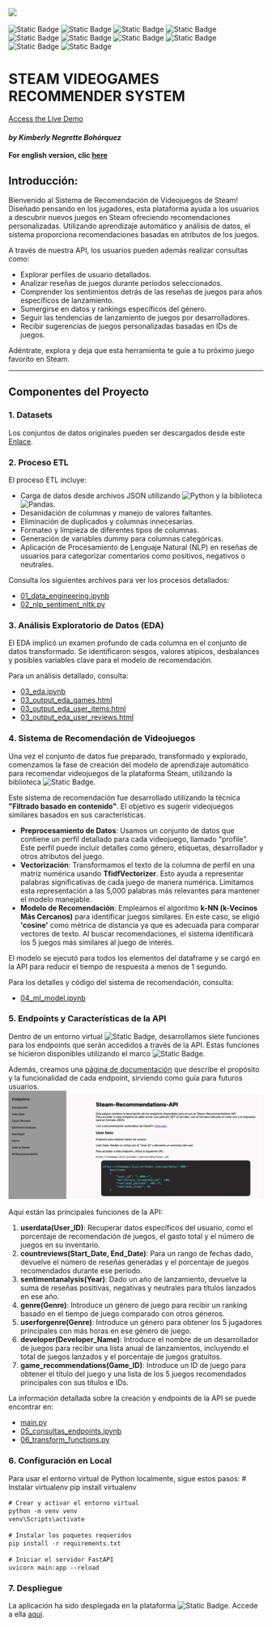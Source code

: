 ![](https://earthweb.com/wp-content/uploads/2022/05/Steam-940.jpg)

![Static Badge](https://img.shields.io/badge/Python-gray?style=flat&logo=python)
![Static Badge](https://img.shields.io/badge/-Pandas-gray?style=flat&logo=pandas)
![Static Badge](https://img.shields.io/badge/scikit--learn-gray?style=flat&logo=scikitlearn)
![Static Badge](https://img.shields.io/badge/-Matplotlib-gray?style=flat&logo=matplotlib)
![Static Badge](https://img.shields.io/badge/-Seaborn-gray?style=flat&logo=seaborn)
![Static Badge](https://img.shields.io/badge/NLTK-gray?style=flat&logo=NLTK)
![Static Badge](https://img.shields.io/badge/FastAPI-gray?style=flat&logo=FastAPI)
![Static Badge](https://img.shields.io/badge/Render-gray?style=flat&logo=Render)
![Static Badge](https://img.shields.io/badge/Json-gray?style=flat&logo=Json)
![Static Badge](https://img.shields.io/badge/HTML-gray?style=flat&logo=HTML)

# **STEAM VIDEOGAMES RECOMMENDER SYSTEM**
[Access the Live Demo](https://steamapi-3is2.onrender.com)
#### *by Kimberly Negrette Bohórquez*


**For english version, clic [here](README_en.md)**

## **Introducción:**

Bienvenido al Sistema de Recomendación de Videojuegos de Steam! Diseñado pensando en los jugadores, esta plataforma ayuda a los usuarios a descubrir nuevos juegos en Steam ofreciendo recomendaciones personalizadas. Utilizando aprendizaje automático y análisis de datos, el sistema proporciona recomendaciones basadas en atributos de los juegos.

A través de nuestra API, los usuarios pueden además realizar consultas como:
- Explorar perfiles de usuario detallados.
- Analizar reseñas de juegos durante períodos seleccionados.
- Comprender los sentimientos detrás de las reseñas de juegos para años específicos de lanzamiento.
- Sumergirse en datos y rankings específicos del género.
- Seguir las tendencias de lanzamiento de juegos por desarrolladores.
- Recibir sugerencias de juegos personalizadas basadas en IDs de juegos.

Adéntrate, explora y deja que esta herramienta te guíe a tu próximo juego favorito en Steam.

---

## **Componentes del Proyecto**

### **1. Datasets**

Los conjuntos de datos originales pueden ser descargados desde este [Enlace](https://drive.google.com/drive/folders/1HqBG2-sUkz_R3h1dZU5F2uAzpRn7BSpj).

### **2. Proceso ETL**

El proceso ETL incluye:
- Carga de datos desde archivos JSON utilizando ![Python](https://img.shields.io/badge/Python-gray?style=flat&logo=python) y la biblioteca ![Pandas](https://img.shields.io/badge/-Pandas-333333?style=flat&logo=pandas).
- Desanidación de columnas y manejo de valores faltantes.
- Eliminación de duplicados y columnas innecesarias.
- Formateo y limpieza de diferentes tipos de columnas.
- Generación de variables dummy para columnas categóricas.
- Aplicación de Procesamiento de Lenguaje Natural (NLP) en reseñas de usuarios para categorizar comentarios como positivos, negativos o neutrales.

Consulta los siguientes archivos para ver los procesos detallados:

- [01_data_engineering.ipynb](./01_data_engineering.ipynb)
- [02_nlp_sentiment_nltk.py](./02_nlp_sentiment_nltk.py)

### **3. Análisis Exploratorio de Datos (EDA)**

El EDA implicó un examen profundo de cada columna en el conjunto de datos transformado. Se identificaron sesgos, valores atípicos, desbalances y posibles variables clave para el modelo de recomendación.

Para un análisis detallado, consulta:

- [03_eda.ipynb](./03_eda.ipynb)
- [03_output_eda_games.html](./03_output_eda_games.html)
- [03_output_eda_user_items.html](./03_output_eda_user_items.html)
- [03_output_eda_user_reviews.html](./03_output_eda_user_reviews.html)

### **4. Sistema de Recomendación de Videojuegos**

Una vez el conjunto de datos fue preparado, transformado y explorado, comenzamos la fase de creación del modelo de aprendizaje automático para recomendar videojuegos de la plataforma Steam, utilizando la biblioteca ![Static Badge](https://img.shields.io/badge/scikit--learn-gray?style=flat&logo=scikitlearn).

Este sistema de recomendación fue desarrollado utilizando la técnica **"Filtrado basado en contenido"**. El objetivo es sugerir videojuegos similares basados en sus características.

- **Preprocesamiento de Datos**: Usamos un conjunto de datos que contiene un perfil detallado para cada videojuego, llamado "profile". Este perfil puede incluir detalles como género, etiquetas, desarrollador y otros atributos del juego.
- **Vectorización**: Transformamos el texto de la columna de perfil en una matriz numérica usando **TfidfVectorizer**. Esto ayuda a representar palabras significativas de cada juego de manera numérica. Limitamos esta representación a las 5,000 palabras más relevantes para mantener el modelo manejable.
- **Modelo de Recomendación**: Empleamos el algoritmo **k-NN (k-Vecinos Más Cercanos)** para identificar juegos similares. En este caso, se eligió **'cosine'** como métrica de distancia ya que es adecuada para comparar vectores de texto. Al buscar recomendaciones, el sistema identificará los 5 juegos más similares al juego de interés.

El modelo se ejecutó para todos los elementos del dataframe y se cargó en la API para reducir el tiempo de respuesta a menos de 1 segundo.

Para los detalles y código del sistema de recomendación, consulta:

- [04_ml_model.ipynb](04_ml_model.ipynb)

### **5. Endpoints y Características de la API**

Dentro de un entorno virtual ![Static Badge](https://img.shields.io/badge/Python-gray?style=flat&logo=python), desarrollamos siete funciones para los endpoints que serán accedidos a través de la API. Estas funciones se hicieron disponibles utilizando el marco ![Static Badge](https://img.shields.io/badge/FastAPI-gray?style=flat&logo=FastAPI).

Además, creamos una [página de documentación](https://steamapi-3is2.onrender.com) que describe el propósito y la funcionalidad de cada endpoint, sirviendo como guía para futuros usuarios.
![Captura de pantalla de la documentación](./src/img_api.jpeg)

Aquí están las principales funciones de la API:

1. **userdata(User_ID)**: Recuperar datos específicos del usuario, como el porcentaje de recomendación de juegos, el gasto total y el número de juegos en su inventario.
2. **countreviews(Start_Date, End_Date)**: Para un rango de fechas dado, devuelve el número de reseñas generadas y el porcentaje de juegos recomendados durante ese período.
3. **sentimentanalysis(Year)**: Dado un año de lanzamiento, devuelve la suma de reseñas positivas, negativas y neutrales para títulos lanzados en ese año.
4. **genre(Genre)**: Introduce un género de juego para recibir un ranking basado en el tiempo de juego comparado con otros géneros.
5. **userforgenre(Genre)**: Introduce un género para obtener los 5 jugadores principales con más horas en ese género de juego.
6. **developer(Developer_Name)**: Introduce el nombre de un desarrollador de juegos para recibir una lista anual de lanzamientos, incluyendo el total de juegos lanzados y el porcentaje de juegos gratuitos.
7. **game_recommendations(Game_ID)**: Introduce un ID de juego para obtener el título del juego y una lista de los 5 juegos recomendados principales con sus títulos e IDs.

La información detallada sobre la creación y endpoints de la API se puede encontrar en:
- [main.py](./main.py)
- [05_consultas_endpoints.ipynb](./05_consultas_endpoints.ipynb)
- [06_transform_functions.py](./06_transform_functions.py)

### **6. Configuración en Local**

Para usar el entorno virtual de Python localmente, sigue estos pasos:
    # Instalar virtualenv
    pip install virtualenv

    # Crear y activar el entorno virtual
    python -m venv venv
    venv\Scripts\activate

    # Instalar los paquetes requeridos
    pip install -r requirements.txt

    # Iniciar el servidor FastAPI
    uvicorn main:app --reload

### **7. Despliegue**

La aplicación ha sido desplegada en la plataforma ![Static Badge](https://img.shields.io/badge/Render-gray?style=flat&logo=Render). Accede a ella [aquí](https://steamapi-3is2.onrender.com).
